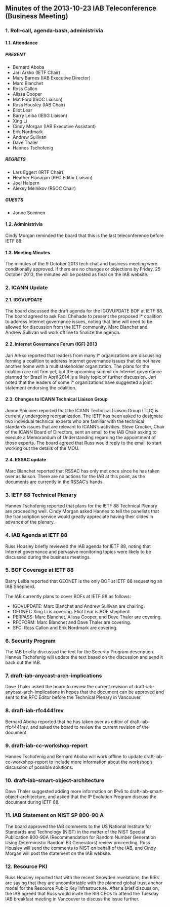 
Minutes of the 2013-10-23 IAB Teleconference (Business Meeting)
---------------------------------------------------------------


### 1. Roll-call, agenda-bash, administrivia


#### 1.1. Attendance


##### PRESENT


* Bernard Aboba
* Jari Arkko (IETF Chair)
* Mary Barnes (IAB Executive Director)
* Marc Blanchet
* Ross Callon
* Alissa Cooper
* Mat Ford (ISOC Liaison)
* Russ Housley (IAB Chair)
* Eliot Lear
* Barry Leiba (IESG Liaison)
* Xing Li
* Cindy Morgan (IAB Executive Assistant)
* Erik Nordmark
* Andrew Sullivan
* Dave Thaler
* Hannes Tschofenig


##### REGRETS


* Lars Eggert (IRTF Chair)
* Heather Flanagan (RFC Editor Liaison)
* Joel Halpern
* Alexey Melnikov (RSOC Chair)


##### GUESTS


* Jonne Soininen


#### 1.2. Administrivia


Cindy Morgan reminded the board that this is the last teleconference before IETF 88.


#### 1.3. Meeting Minutes


The minutes of the 9 October 2013 tech chat and business meeting were conditionally approved. If there are no changes or objections by Friday, 25 October 2013, the minutes will be posted as final on the IAB website.


### 2. ICANN Update


#### 2.1. IGOVUPDATE


The board discussed the draft agenda for the IGOVUPDATE BOF at IETF 88. The board agreed to ask Fadi Chehade to present the proposed I\* coalition to address Internet governance issues, noting that time will need to be allowed for discussion from the IETF community. Marc Blanchet and Andrew Sullivan will work offline to finalize the agenda.


#### 2.2. Internet Governance Forum (IGF) 2013


Jari Arkko reported that leaders from many I\* organizations are discussing forming a coalition to address Internet governance issues that do not have another home with a multistakeholder organization. The plans for the coalition are not firm yet, but the upcoming summit on Internet governance planned for Brazil in April 2014 is a likely topic of further discussion. Jari noted that the leaders of some I\* organizations have suggested a joint statement endorsing the coalition.


#### 2.3. Changes to ICANN Technical Liaison Group


Jonne Soininen reported that the ICANN Technical Liaison Group (TLG) is currently undergoing reorganization. The IETF has been asked to designate two individual technical experts who are familiar with the technical standards issues that are relevant to ICANN’s activities. Steve Crocker, Chair of the ICANN Board of Directors, sent an email to the IAB Chair asking to execute a Memorandum of Understanding regarding the appointment of those experts. The board agreed that Russ would reply to the email to start working out the details of the MOU.


#### 2.4. RSSAC update


Marc Blanchet reported that RSSAC has only met once since he has taken over as liaison. There are no actions for the IAB at this point, as the documents are currently in the RSSAC’s hands.


### 3. IETF 88 Technical Plenary


Hannes Tschofenig reported that plans for the IETF 88 Technical Plenary are proceeding well. Cindy Morgan asked Hannes to tell the panelists that the transcription service would greatly appreciate having their slides in advance of the plenary.


### 4. IAB Agenda at IETF 88


Russ Housley briefly reviewed the IAB agenda for IETF 88, noting that Internet governance and pervasive monitoring topics were likely to be discussed during the business meetings.


### 5. BOF Coverage at IETF 88


Barry Leiba reported that GEONET is the only BOF at IETF 88 requesting an IAB Shepherd.


The IAB currently plans to cover BOFs at IETF 88 as follows:


* IGOVUPDATE: Marc Blanchet and Andrew Sullivan are chairing.
* GEONET: Xing Li is covering. Eliot Lear is BOF shepherd.
* PERPASS: Marc Blanchet, Alissa Cooper, and Dave Thaler are covering.
* RFCFORM: Marc Blanchet and Dave Thaler are covering.
* SFC: Ross Callon and Erik Nordmark are covering.


### 6. Security Program


The IAB briefly discussed the text for the Security Program description. Hannes Tschofenig will update the text based on the discussion and send it back out the IAB.


### 7. draft-iab-anycast-arch-implications


Dave Thaler asked the board to review the current revision of draft-iab-anycast-arch-implications in hopes that the document can be approved and sent to the RFC Editor before the Technical Plenary in Vancouver.


### 8. draft-iab-rfc4441rev


Bernard Aboba reported that he has taken over as editor of draft-iab-rfc4441rev, and asked the board to review the current revision of the document.


### 9. draft-iab-cc-workshop-report


Hannes Tschofenig and Bernard Aboba will work offline to update draft-iab-cc-workshop-report to include more information about the workshop’s discussion of possible solutions.


### 10. draft-iab-smart-object-architecture


Dave Thaler suggested adding more information on IPv6 to draft-iab-smart-object-architecture, and asked that the IP Evolution Program discuss the document during IETF 88.


### 11. IAB Statement on NIST SP 800-90 A


The board approved the IAB comments to the US National Institute for Standards and Technology (NIST) in the matter of the NIST Special Publication 800-90A (Recommendation for Random Number Generation Using Deterministic Random Bit Generators) review proceeding. Russ Housley will send the comments to NIST on behalf of the IAB, and Cindy Morgan will post the statement on the IAB website.


### 12. Resource PKI


Russ Housley reported that with the recent Snowden revelations, the RIRs are saying that they are uncomfortable with the planned global trust anchor model for the Resource Public Key Infrastructure. After a brief discussion, the IAB agreed that Russ would invite the RIR CEOs to attend the Tuesday IAB breakfast meeting in Vancouver to discuss the issue further.


